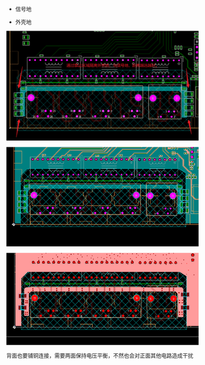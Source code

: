 - 信号地

- 外壳地

![截图](pic/7dd6d6f2983432a5996c5d1dde6c4f48.png)

![截图](pic/d7526c991de364614213bfe7d09cc33f.png)

![截图](pic/b0d97378853ce7a110f8fb8791a6d509.png)

背面也要铺铜连接，需要两面保持电压平衡，不然也会对正面其他电路造成干扰